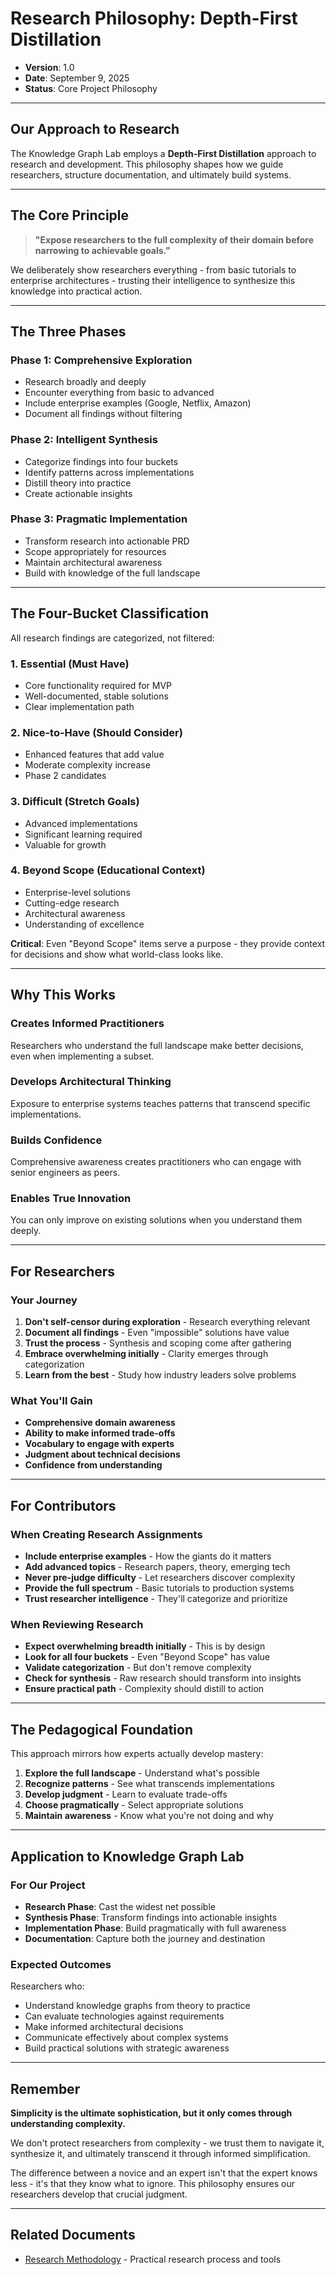 # Research Philosophy: Depth-First Distillation

- **Version**: 1.0  
- **Date**: September 9, 2025  
- **Status**: Core Project Philosophy

---

## Our Approach to Research

The Knowledge Graph Lab employs a **Depth-First Distillation** approach to research and development. This philosophy shapes how we guide researchers, structure documentation, and ultimately build systems.

---

## The Core Principle

> **"Expose researchers to the full complexity of their domain before narrowing to achievable goals."**

We deliberately show researchers everything - from basic tutorials to enterprise architectures - trusting their intelligence to synthesize this knowledge into practical action.

---

## The Three Phases

### Phase 1: Comprehensive Exploration
- Research broadly and deeply
- Encounter everything from basic to advanced
- Include enterprise examples (Google, Netflix, Amazon)
- Document all findings without filtering

### Phase 2: Intelligent Synthesis
- Categorize findings into four buckets
- Identify patterns across implementations
- Distill theory into practice
- Create actionable insights

### Phase 3: Pragmatic Implementation
- Transform research into actionable PRD
- Scope appropriately for resources
- Maintain architectural awareness
- Build with knowledge of the full landscape

---

## The Four-Bucket Classification

All research findings are categorized, not filtered:

### 1. Essential (Must Have)
- Core functionality required for MVP
- Well-documented, stable solutions
- Clear implementation path

### 2. Nice-to-Have (Should Consider)
- Enhanced features that add value
- Moderate complexity increase
- Phase 2 candidates

### 3. Difficult (Stretch Goals)
- Advanced implementations
- Significant learning required
- Valuable for growth

### 4. Beyond Scope (Educational Context)
- Enterprise-level solutions
- Cutting-edge research
- Architectural awareness
- Understanding of excellence

**Critical**: Even "Beyond Scope" items serve a purpose - they provide context for decisions and show what world-class looks like.

---

## Why This Works

### Creates Informed Practitioners
Researchers who understand the full landscape make better decisions, even when implementing a subset.

### Develops Architectural Thinking
Exposure to enterprise systems teaches patterns that transcend specific implementations.

### Builds Confidence
Comprehensive awareness creates practitioners who can engage with senior engineers as peers.

### Enables True Innovation
You can only improve on existing solutions when you understand them deeply.

---

## For Researchers

### Your Journey

1. **Don't self-censor during exploration** - Research everything relevant
2. **Document all findings** - Even "impossible" solutions have value
3. **Trust the process** - Synthesis and scoping come after gathering
4. **Embrace overwhelming initially** - Clarity emerges through categorization
5. **Learn from the best** - Study how industry leaders solve problems

### What You'll Gain

- **Comprehensive domain awareness**
- **Ability to make informed trade-offs**
- **Vocabulary to engage with experts**
- **Judgment about technical decisions**
- **Confidence from understanding**

---

## For Contributors

### When Creating Research Assignments

- **Include enterprise examples** - How the giants do it matters
- **Add advanced topics** - Research papers, theory, emerging tech
- **Never pre-judge difficulty** - Let researchers discover complexity
- **Provide the full spectrum** - Basic tutorials to production systems
- **Trust researcher intelligence** - They'll categorize and prioritize

### When Reviewing Research

- **Expect overwhelming breadth initially** - This is by design
- **Look for all four buckets** - Even "Beyond Scope" has value
- **Validate categorization** - But don't remove complexity
- **Check for synthesis** - Raw research should transform into insights
- **Ensure practical path** - Complexity should distill to action

---

## The Pedagogical Foundation

This approach mirrors how experts actually develop mastery:

1. **Explore the full landscape** - Understand what's possible
2. **Recognize patterns** - See what transcends implementations
3. **Develop judgment** - Learn to evaluate trade-offs
4. **Choose pragmatically** - Select appropriate solutions
5. **Maintain awareness** - Know what you're not doing and why

---

## Application to Knowledge Graph Lab

### For Our Project

- **Research Phase**: Cast the widest net possible
- **Synthesis Phase**: Transform findings into actionable insights
- **Implementation Phase**: Build pragmatically with full awareness
- **Documentation**: Capture both the journey and destination

### Expected Outcomes

Researchers who:

- Understand knowledge graphs from theory to practice
- Can evaluate technologies against requirements
- Make informed architectural decisions
- Communicate effectively about complex systems
- Build practical solutions with strategic awareness

---

## Remember

**Simplicity is the ultimate sophistication, but it only comes through understanding complexity.**

We don't protect researchers from complexity - we trust them to navigate it, synthesize it, and ultimately transcend it through informed simplification.

The difference between a novice and an expert isn't that the expert knows less - it's that they know what to ignore. This philosophy ensures our researchers develop that crucial judgment.

---

## Related Documents

- [Research Methodology](./methodology.md) - Practical research process and tools
